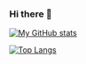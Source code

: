 ### Hi there 👋

[![My GitHub stats](https://github-readme-stats.vercel.app/api?username=ottlinger)](https://github.com/anuraghazra/github-readme-stats)

[![Top Langs](https://github-readme-stats.vercel.app/api/top-langs/?username=ottlinger&layout=compact)](https://github.com/anuraghazra/github-readme-stats)

<!--
**ottlinger/ottlinger** is a ✨ _special_ ✨ repository because its `README.md` (this file) appears on your GitHub profile.

Here are some ideas to get you started:

- 🔭 I’m currently working on ...
- 🌱 I’m currently learning ...
- 👯 I’m looking to collaborate on ...
- 🤔 I’m looking for help with ...
- 💬 Ask me about ...
- 📫 How to reach me: ...
- 😄 Pronouns: ...
- ⚡ Fun fact: ...
-->

